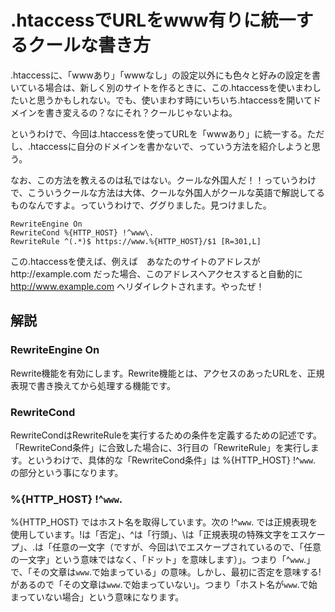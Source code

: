 # .htaccessでURLをwww有りに統一するクールな書き方

.htaccessに、「wwwあり」「wwwなし」の設定以外にも色々と好みの設定を書いている場合は、新しく別のサイトを作るときに、この.htaccessを使いまわしたいと思うかもしれない。でも、使いまわす時にいちいち.htaccessを開いてドメインを書き変えるの？なにそれ？クールじゃないよね。

というわけで、今回は.htaccessを使ってURLを「wwwあり」に統一する。ただし、.htaccessに自分のドメインを書かないで、っていう方法を紹介しようと思う。

なお、この方法を教えるのは私ではない。クールな外国人だ！！っていうわけで、こういうクールな方法は大体、クールな外国人がクールな英語で解説してるものなんですよ。っていうわけで、ググりました。見つけました。

```
RewriteEngine On
RewriteCond %{HTTP_HOST} !^www\.
RewriteRule ^(.*)$ https://www.%{HTTP_HOST}/$1 [R=301,L]
```
この.htaccessを使えば、例えば　あなたのサイトのアドレスがhttp://example.com だった場合、このアドレスへアクセスすると自動的に http://www.example.com へリダイレクトされます。やったぜ！

## 解説
### RewriteEngine On
Rewrite機能を有効にします。Rewrite機能とは、アクセスのあったURLを、正規表現で書き換えてから処理する機能です。

### RewriteCond
RewriteCondはRewriteRuleを実行するための条件を定義するための記述です。「RewriteCond条件」に合致した場合に、3行目の「RewriteRule」を実行します。というわけで、具体的な「RewriteCond条件」は %{HTTP_HOST} !^`www`\. の部分という事になります。

### %{HTTP_HOST} !^`www`\.
%{HTTP_HOST} ではホスト名を取得しています。次の !^`www`\. では正規表現を使用しています。!は「否定」、^は「行頭」、\は「正規表現の特殊文字をエスケープ」、.は「任意の一文字（ですが、今回は\でエスケープされているので、「任意の一文字」という意味ではなく、「ドット」を意味します）」。つまり「^`www`\.」で、「その文章は`www`.で始まっている」の意味。しかし、最初に否定を意味する!があるので「その文章は`www`.で始まっていない」。つまり「ホスト名が`www`.で始まっていない場合」という意味になります。
